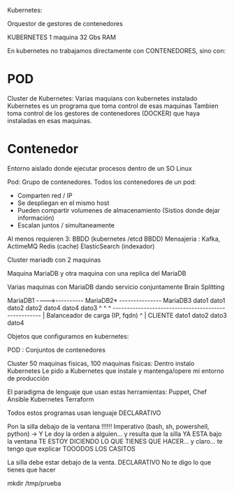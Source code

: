 Kubernetes:

Orquestor de gestores de contenedores

KUBERNETES 1 maquina 32 Gbs RAM 

En kubernetes no trabajamos directamente con CONTENEDORES, sino con:

# POD

Cluster de Kubernetes: Varias maquians con kubernetes instalado
Kubernetes es un programa que toma control de esas maquinas
        Tambien toma control de los gestores de contenedores (DOCKER)
            que haya instaladas en esas maquinas.
            
# Contenedor

Entorno aislado donde ejecutar procesos dentro de un SO Linux

Pod: Grupo de contenedores. Todos los contenedores de un pod:
- Comparten red / IP
- Se despliegan en el mismo host
- Pueden compartir volumenes de almacenamiento (Sistios donde dejar información)
- Escalan juntos / simultaneamente


Al menos requieren 3: BBDD (kubernetes /etcd BBDD)
                      Mensajeria : Kafka, ActimeMQ
                      Redis (cache)
                      ElasticSearch (indexador)
                      
Cluster mariadb con 2 maquinas

Maquina MariaDB y otra maquina con una replica del MariaDB

Varias maquinas con MariaDB dando servicio conjuntamente
Brain Splitting


MariaDB1  ---->---------- MariaDB2* --------------- MariaDB3
  dato1                    dato1
                           dato2                     dato2
  dato4                    dato4                     dato3
    ^                       ^                          ^
    ----------------------------------------------------
                            |
                    Balanceador de carga (IP, fqdn)
                            ^
                            |
                         CLIENTE 
                          dato1
                          dato2
                          dato3
                          dato4
                          
                          
Objetos que configuramos en kubernetes:

POD : Conjuntos de contenedores


Cluster 50 maquinas fisicas, 100 maquinas fisicas: 
Dentro instalo Kubernetes
Le pido a Kubernetes que instale y mantenga/opere mi entorno de producción


El paradigma de lenguaje que usan estas herramientas:
    Puppet,
    Chef
    Ansible
    Kubernetes
    Terraform

Todos estos programas usan lenguaje DECLARATIVO    
    
Pon la silla debajo de la ventana !!!!!!                    Imperativo (bash, sh, powershell, python)
    -> Y Le doy la orden a alguien... y resulta que la silla YA ESTA bajo la ventana
    TE ESTOY DICIENDO LO QUE TIENES QUE HACER... y claro... te tengo que explicar TOOODOS LOS CASITOS
    
    
La silla debe estar debajo de la venta.                     DECLARATIVO
    No te digo lo que tienes que hacer
    
mkdir /tmp/prueba

